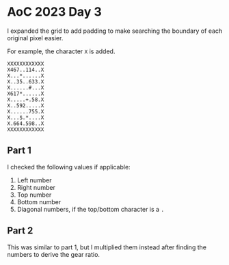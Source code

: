 # AoC 2023 Day 3

I expanded the grid to add padding to make searching the boundary of each original pixel easier.

For example, the character `X` is added.

```
XXXXXXXXXXXX
X467..114..X
X...*......X
X..35..633.X
X......#...X
X617*......X
X.....+.58.X
X..592.....X
X......755.X
X...$.*....X
X.664.598..X
XXXXXXXXXXXX
```

## Part 1

I checked the following values if applicable:

1. Left number
2. Right number
3. Top number
4. Bottom number
5. Diagonal numbers, if the top/bottom character is a `.`

## Part 2

This was similar to part 1, but I multiplied them instead after finding the numbers to derive the gear ratio.
